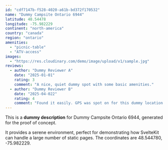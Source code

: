 ```yaml
---
id: "cdf7147b-f528-4020-a61b-bd372f170532"
name: "Dummy Campsite Ontario 6944"
latitude: 48.54478
longitude: -75.982229
continent: "north-america"
country: "canada"
region: "ontario"
amenities:
  - "picnic-table"
  - "ATV-access"
images:
  - "https://res.cloudinary.com/demo/image/upload/v1/sample.jpg"
reviews:
  - author: "Dummy Reviewer A"
    date: "2025-01-01"
    rating: 3
    comment: "A nice, quiet dummy spot with some basic amenities."
  - author: "Dummy Reviewer B"
    date: "2025-04-022"
    rating: 4
    comment: "Found it easily. GPS was spot on for this dummy location."
---
```


This is a **dummy description** for Dummy Campsite Ontario 6944, generated for the proof of concept.

It provides a serene environment, perfect for demonstrating how SvelteKit can handle a large number of static pages. The coordinates are 48.544780, -75.982229.
